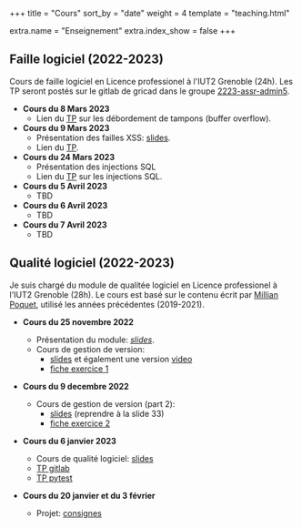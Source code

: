 +++
title = "Cours"
sort_by = "date"
weight = 4
template = "teaching.html"

extra.name = "Enseignement"
extra.index_show = false
+++

## Faille logiciel (2022-2023)

Cours de faille logiciel en Licence professionel à l'IUT2 Grenoble (24h).
Les TP seront postés sur le gitlab de gricad dans le groupe [2223-assr-admin5](https://gricad-gitlab.univ-grenoble-alpes.fr/2223-assr-admin5).

- **Cours du 8 Mars 2023**
    - Lien du [TP](https://gricad-gitlab.univ-grenoble-alpes.fr/2223-assr-admin5/tp1-buffer-overflow) sur les débordement de tampons (buffer overflow).
- **Cours du 9 Mars 2023**
    - Présentation des failles XSS: [slides](/files/teaching/2022-faille-logiciel/1_browser_intro_xss_csrf.odp).
    - Lien du [TP](https://gricad-gitlab.univ-grenoble-alpes.fr/2223-assr-admin5/tp2-injection-xss).
- **Cours du 24 Mars 2023**
    - Présentation des injections SQL
    - Lien du [TP](https://gricad-gitlab.univ-grenoble-alpes.fr/2223-assr-admin5/tp3-sql-injection) sur les injections SQL.
- **Cours du 5 Avril 2023**
    - TBD
- **Cours du 6 Avril 2023**
    - TBD
- **Cours du 7 Avril 2023**
    - TBD

## Qualité logiciel (2022-2023)

Je suis chargé du module de qualitée logiciel en Licence professionel à l'IUT2 Grenoble (28h).
Le cours est basé sur le contenu écrit par [Millian Poquet](https://mpoquet.github.io/teaching.html#software-quality-2019-2021), utilisé les années précédentes (2019-2021).

   - **Cours du 25 novembre 2022**
      - Présentation du module: *[slides](/files/teaching/2022-software-quality/software-quality-intro.pdf)*.
      - Cours de gestion de version:
        - [slides](https://mpoquet.github.io/_downloads/a588a6355c4a60fdfa678ef830f1dccc/slides-version-control.pdf) et également une version [video](https://www.youtube.com/playlist?list=PLX8t_yeFhVAkUciuUvmB77jIV826dLBRr)
        - [fiche exercice 1](/files/teaching/2022-software-quality/1-getting-started.pdf)

   - **Cours du 9 decembre 2022**
      - Cours de gestion de version (part 2):
        - [slides](https://mpoquet.github.io/_downloads/a588a6355c4a60fdfa678ef830f1dccc/slides-version-control.pdf) (reprendre à la slide 33)
        - [fiche exercice 2](/files/teaching/2022-software-quality/2-branches-and-conflicts.pdf)

   - **Cours du 6 janvier 2023**
       - Cours de qualité logiciel: [slides](/files/teaching/2022-software-quality/software-quality.pdf)
       - [TP gitlab](/files/teaching/2022-software-quality/3-gitlab-project-init.pdf)
       - [TP pytest](/files/teaching/2022-software-quality/4-pytest.pdf)

   - **Cours du 20 janvier et du 3 février**
       - Projet: [consignes](https://gitlab.com/soq-assr-22-23/project-dotfiles/-/blob/master/Assignement.md)
